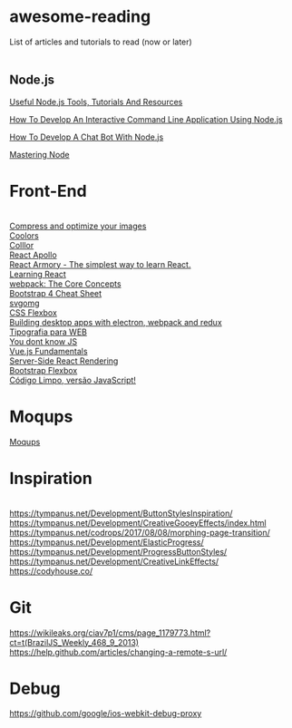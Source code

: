 # awesome-reading
List of articles and tutorials to read (now or later)
<br><br>
<h2>Node.js</h2>

[Useful Node.js Tools, Tutorials And Resources](https://www.smashingmagazine.com/2011/09/useful-node-js-tools-tutorials-and-resources/)

[How To Develop An Interactive Command Line Application Using Node.js](https://www.smashingmagazine.com/2017/03/interactive-command-line-application-node-js/)

[How To Develop A Chat Bot With Node.js](https://www.smashingmagazine.com/2016/10/how-to-develop-a-chat-bot-with-node-js/)

[Mastering Node](http://visionmedia.github.io/masteringnode/)

# Front-End
<br>[Compress and optimize your images](https://compressor.io/compress)
<br>[Coolors](https://coolors.co/)
<br>[Colllor](http://colllor.com)
<br>[React Apollo](http://dev.apollodata.com/react/)
<br>[React Armory - The simplest way to learn React.](https://reactarmory.com)
<br>[Learning React](http://www.react.express)
<br>[webpack: The Core Concepts](http://webpack.academy/p/the-core-concepts)
<br>[Bootstrap 4 Cheat Sheet](https://hackerthemes.com/bootstrap-cheatsheet/)
<br>[svgomg](https://jakearchibald.github.io/svgomg/)
<br>[CSS Flexbox](https://www.htmllion.com/css-flexbox.html)
<br>[Building desktop apps with electron, webpack and redux](https://blog.red-badger.com/blog/2016/04/18/building-desktop-apps-with-electron-webpack-and-redux)
<br>[Tipografia para WEB](https://www.origamid.com/wp-content/uploads/2015/05/tipografia-para-web.pdf)
<br>[You dont know JS](https://github.com/getify/You-Dont-Know-JS)
<br>[Vue.js Fundamentals](https://vuereactor.com/fundamentals/)
<br>[Server-Side React Rendering](https://css-tricks.com/server-side-react-rendering/) 
<br>[Bootstrap Flexbox](https://v4-alpha.getbootstrap.com/utilities/flexbox/)
<br>[Código Limpo, versão JavaScript!](https://medium.com/trainingcenter/c%C3%B3digo-limpo-vers%C3%A3o-javascript-80adecafdbec)

# Moqups
[Moqups](https://app.moqups.com/)

# Inspiration
<br>https://tympanus.net/Development/ButtonStylesInspiration/
<br>https://tympanus.net/Development/CreativeGooeyEffects/index.html
<br>https://tympanus.net/codrops/2017/08/08/morphing-page-transition/
<br>https://tympanus.net/Development/ElasticProgress/
<br>https://tympanus.net/Development/ProgressButtonStyles/
<br>https://tympanus.net/Development/CreativeLinkEffects/
<br>https://codyhouse.co/

# Git
https://wikileaks.org/ciav7p1/cms/page_1179773.html?ct=t(BrazilJS_Weekly_468_9_2013) <br>
https://help.github.com/articles/changing-a-remote-s-url/

# Debug
https://github.com/google/ios-webkit-debug-proxy

